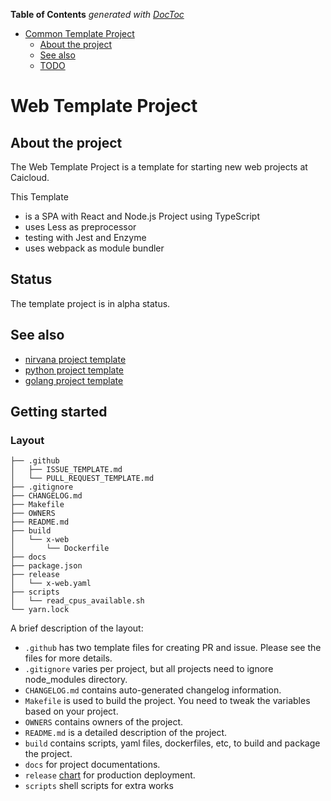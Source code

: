 <!-- START doctoc generated TOC please keep comment here to allow auto update -->
<!-- DON'T EDIT THIS SECTION, INSTEAD RE-RUN doctoc TO UPDATE -->

**Table of Contents** _generated with [DocToc](https://github.com/thlorenz/doctoc)_

- [Common Template Project](#common-template-project)
  - [About the project](#about-the-project)
  - [See also](#see-also)
  - [TODO](#todo)

<!-- END doctoc generated TOC please keep comment here to allow auto update -->

# Web Template Project

## About the project

The Web Template Project is a template for starting new web projects at Caicloud.

This Template

- is a SPA with React and Node.js Project using TypeScript
- uses Less as preprocessor
- testing with Jest and Enzyme
- uses webpack as module bundler

## Status

The template project is in alpha status.

## See also

- [nirvana project template](https://github.com/caicloud/nirvana-template-project)
- [python project template](https://github.com/caicloud/python-template-project)
- [golang project template](https://github.com/caicloud/golang-template-project)

## Getting started

### Layout

```
├── .github
│   ├── ISSUE_TEMPLATE.md
│   └── PULL_REQUEST_TEMPLATE.md
├── .gitignore
├── CHANGELOG.md
├── Makefile
├── OWNERS
├── README.md
├── build
│   └── x-web
│       └── Dockerfile
├── docs
├── package.json
├── release
│   └── x-web.yaml
├── scripts
│   └── read_cpus_available.sh
└── yarn.lock
```

A brief description of the layout:

- `.github` has two template files for creating PR and issue. Please see the files for more details.
- `.gitignore` varies per project, but all projects need to ignore node_modules directory.
- `CHANGELOG.md` contains auto-generated changelog information.
- `Makefile` is used to build the project. You need to tweak the variables based on your project.
- `OWNERS` contains owners of the project.
- `README.md` is a detailed description of the project.
- `build` contains scripts, yaml files, dockerfiles, etc, to build and package the project.
- `docs` for project documentations.
- `release` [chart](https://github.com/caicloud/charts) for production deployment.
- `scripts` shell scripts for extra works
